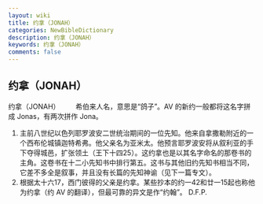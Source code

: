 ```yaml
---
layout: wiki
title: 约拿（JONAH）
categories: NewBibleDictionary
description: 约拿（JONAH）
keywords: 约拿（JONAH）
comments: false
---
```


## 约拿（JONAH）



约拿（JONAH）
　　希伯来人名，意思是“鸽子”。AV 的新约一般都将这名字拼成 Jonas，有两次拼作 Jona。
1. 主前八世纪以色列耶罗波安二世统治期间的一位先知。他来自拿撒勒附近的一个西布伦城镇迦特希弗。他父亲名为亚米太。他预言耶罗波安将从叙利亚的手下夺得城邑，扩张领土（王下十四25）。这约拿也是以其名字命名的那卷书的主角。这卷书在十二小先知书中排行第五。这书与其他旧约先知书相当不同，它差不多全是叙事，并且没有长篇的先知神谕（见下一篇专文）。
2. 根据太十六17，西门彼得的父亲是约拿。某些抄本的约一42和廿一15起也称他为约拿（约 AV 的翻译），但最可靠的异文是作“约翰”。
D.F.P.




